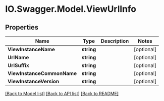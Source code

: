 # IO.Swagger.Model.ViewUrlInfo
## Properties

Name | Type | Description | Notes
------------ | ------------- | ------------- | -------------
**ViewInstanceName** | **string** |  | [optional] 
**UrlName** | **string** |  | [optional] 
**UrlSuffix** | **string** |  | [optional] 
**ViewInstanceCommonName** | **string** |  | [optional] 
**ViewInstanceVersion** | **string** |  | [optional] 

[[Back to Model list]](../README.md#documentation-for-models) [[Back to API list]](../README.md#documentation-for-api-endpoints) [[Back to README]](../README.md)

